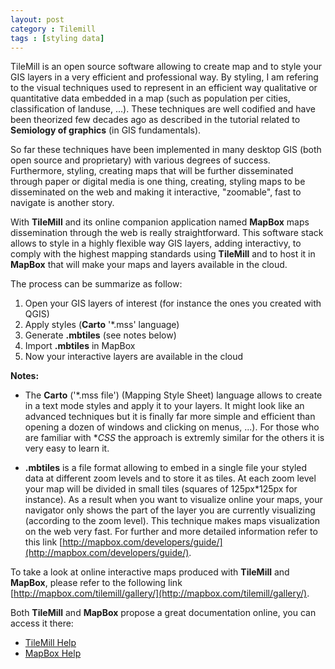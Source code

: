 ```yaml
---
layout: post
category : Tilemill
tags : [styling data]
---
```


TileMill is an open source software allowing to create map and to style your GIS layers in a very efficient and professional way.
By styling, I am refering to the visual techniques used to represent in an efficient way qualitative or quantitative data embedded in a map (such as population per cities, classification of landuse, ...). These techniques are well codified and have been theorized few decades ago as described in the tutorial related to **Semiology of graphics** (in GIS fundamentals).

So far these techniques have been implemented in many desktop GIS (both open source and proprietary) with various degrees of success. Furthermore, styling, creating maps that will be further disseminated through paper or digital media is one thing, creating, styling maps to be disseminated on the web and  making it interactive, "zoomable", fast to navigate is another story.

With **TileMill** and its online companion application named **MapBox** maps dissemination through the web is really straightforward. This software stack allows to style in a highly flexible way GIS layers, adding interactivy, to comply with the highest mapping standards using **TileMill** and to host it in **MapBox** that will make your maps and layers available in the cloud.  

The process can be summarize as follow:
1. Open your GIS layers of interest (for instance the ones you created with QGIS)
2. Apply styles (**Carto** '*.mss' language)
3. Generate **.mbtiles** (see notes below)
4. Import **.mbtiles** in MapBox
5. Now your interactive layers are available in the cloud

**Notes:**

* The **Carto** ('*.mss file') (Mapping Style Sheet) language allows to create in a text mode styles and apply it to your layers. It might look like an advanced techniques but it is finally far more simple and efficient than opening a dozen of windows and clicking on menus, ...). For those who are familiar with **CSS* the approach is extremly similar for the others it is very easy to learn it.

* **.mbtiles** is a file format allowing to embed in a single file your styled data at different zoom levels and to store it as tiles. At each zoom level your map will be divided in small tiles (squares of 125px*125px for instance). As a result when you want to visualize online your maps, your navigator only shows the part of the layer you are currently visualizing (according to the zoom level). This technique makes maps visualization on the web very fast. For further and more detailed information refer to this link [http://mapbox.com/developers/guide/](http://mapbox.com/developers/guide/). 

To take a look at online interactive maps produced with **TileMill** and **MapBox**, please refer to the following link [http://mapbox.com/tilemill/gallery/](http://mapbox.com/tilemill/gallery/). 

Both **TileMill** and **MapBox** propose a great documentation online, you can access it there:
* [TileMill Help](http://mapbox.com/tilemill/docs/)
* [MapBox Help](http://mapbox.com)

